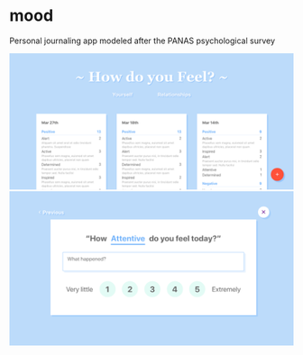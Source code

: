 # mood
Personal journaling app modeled after the PANAS psychological survey

![Mood Screenshot 1](mood-1.png?raw=true)
![Mood Screenshot 2](mood-2.png?raw=true)

